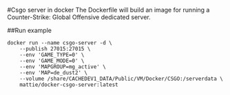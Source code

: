 #Csgo server in docker
The Dockerfile will build an image for running a Counter-Strike: Global Offensive dedicated server.

##Run example
```
docker run --name csgo-server -d \
    --publish 27015:27015 \
	--env 'GAME_TYPE=0' \
	--env 'GAME_MODE=0' \
    --env 'MAPGROUP=mg_active' \
	--env 'MAP=de_dust2' \
	--volume /share/CACHEDEV1_DATA/Public/VM/Docker/CSGO:/serverdata \
	mattie/docker-csgo-server:latest
```
